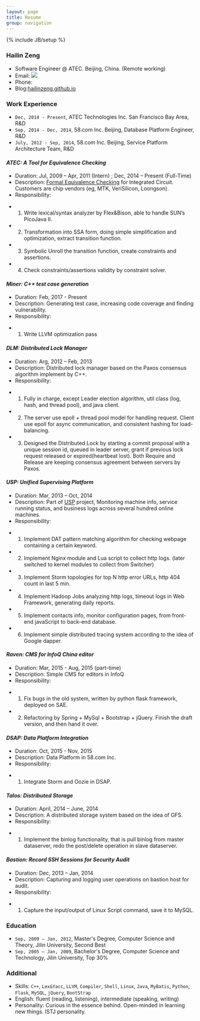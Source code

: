 ```yaml
---
layout: page
title: Resume
group: navigation
---
```

{% include JB/setup %}

### Hailin Zeng ###
- Software Engineer @ ATEC. Beijing, China. (Remote working)
- Email: <img src="{{ site.url }}/email.png">
- Phone:[]()
- Blog:[hailinzeng.github.io](http://hailinzeng.github.io)

### Work Experience ###
- `Dec, 2014 - Present`, ATEC Technologies Inc. San Francisco Bay Area, R&D
- `Sep, 2014 - Dec, 2014`, 58.com Inc. Beijing, Database Platform Engineer, R&D
- `July, 2012 - Sep, 2014`, 58.com Inc. Beijing, Service Platform Architecture Team, R&D

#### *ATEC: A Tool for Equivalence Checking* ####
- Duration: Jul, 2009 – Apr, 2011 (Intern) ; Dec, 2014 – Present (Full-Time)
- Description: [Formal Equivalence Checking](http://en.wikipedia.org/wiki/Formal_equivalence_checking) for Integrated Circuit. Customers are chip vendors (eg, MTK, VeriSilicon, Loongson).
- Responsibility:
* 1) Write lexical/syntax analyzer by Flex&Bison, able to handle SUN’s PicoJava II.
* 2) Transformation into SSA form, doing simple simplification and optimization, extract transition function.
* 3) Symbolic Unroll the transition function, create constraints and assertions.
* 4) Check constraints/assertions validity by constraint solver.

#### *Miner: C++ test case generation* ####
- Duration: Feb, 2017 - Present
- Description: Generating test case, increasing code coverage and finding vulnerability.
- Responsibility:
* 1) Write LLVM optimization pass

#### *DLM: Distributed Lock Manager* ####
- Duration: Arg, 2012 – Feb, 2013
- Description: Distributed lock manager based on the Paxos consensus algorithm implement by C++.
- Responsibility:
* 1) Fully in charge, except Leader election algorithm, util class (log, hash, and thread pool), and java client.
* 2) The server use epoll + thread pool model for handling request. Client use epoll for async communication, and consistent hashing for load-balancing.
* 3) Designed the Distributed Lock by starting a commit proposal with a unique session id, queued in leader server, grant if previous lock request released or expired(heartbeat lost). Both Require and Release are keeping consensus agreement between servers by Paxos.

#### *USP: Unified Supervising Platform* ####
- Duration: Mar, 2013 – Oct, 2014
- Description: Part of [USP](http://velocity.oreilly.com.cn/2013/index.php?func=session&id=16) project, Monitoring machine info, service running status, and business logs across several hundred online machines.
- Responsibility:
* 1) Implement DAT pattern matching algorithm for checking webpage containing a certain keyword.
* 2) Implement Nginx module and Lua script to collect http logs. (later switched to kernel modules to collect from Switcher)
* 3) Implement Storm topologies for top N http error URLs, http 404 count in last 5 min.
* 4) Implement Hadoop Jobs analyzing http logs, timeout logs in Web Framework, generating daily reports.
* 5) Implement contacts info, monitor configuration pages, from front-end javaScript to back-end database.
* 6) Implement simple distributed tracing system according to the idea of Google dapper.

#### *Raven: CMS for InfoQ China editor* ####
- Duration: Mar, 2015 - Aug, 2015 (part-time)
- Description: Simple CMS for editors in InfoQ
- Responsibility:
* 1) Fix bugs in the old system, written by python flask framework, deployed on SAE.
* 2) Refactoring by Spring + MySql + Bootstrap + jQuery. Finish the draft version, and then hand it over.

#### *DSAP: Data Platform Integration* #####
- Duration: Oct, 2015 - Nov, 2015
- Description: Data Platform in 58.com Inc.
- Responsibility:
* 1) Integrate Storm and Oozie in DSAP.

#### *Talos: Distributed Storage* ####
- Duration: April, 2014 – June, 2014
- Description: A distributed storage system based on the idea of GFS.
- Responsibility:
* 1) Implement the binlog functionality, that is pull binlog from master dataserver, redo the post/delete operation in slave dataserver.

#### *Bastion: Record SSH Sessions for Security Audit* ####
- Duration: Dec, 2013 – Jan, 2014
- Description: Capturing and logging user operations on bastion host for audit.
- Responsibility:
* 1) Capture the input/output of Linux Script command, save it to MySQL.

### Education ###
- `Sep, 2009 – Jan, 2012`, Master's Degree, Computer Science and Theory, Jilin University, Second Best
- `Sep, 2005 – Jan, 2009`, Bachelor's Degree, Computer Science and Technology, Jilin University, Top 30%

### Additional ###
- Skills: `C++`, `Lex&Yacc`, `LLVM`, `Compiler`, `Shell`, `Linux`, `Java`, `MyBatis`, `Python`, `Flask`, `MySQL`, `jQuery`, `BootStrap`
- English: fluent (reading, listening), intermediate (speaking, writing)
- Personality: Curious in the essence behind. Open-minded in learning new things. ISTJ personality.
